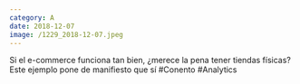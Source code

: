```yaml
--- 
category: A 
date: 2018-12-07 
image: /1229_2018-12-07.jpeg 
--- 
```


Si el e-commerce funciona tan bien, ¿merece la pena tener tiendas físicas? Este ejemplo pone de manifiesto que sí #Conento #Analytics
